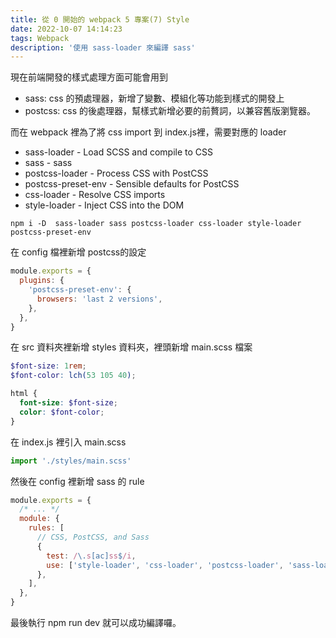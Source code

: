 ```yaml
---
title: 從 0 開始的 webpack 5 專案(7) Style
date: 2022-10-07 14:14:23
tags: Webpack
description: '使用 sass-loader 來編譯 sass'
---
```


現在前端開發的樣式處理方面可能會用到

- sass: css 的預處理器，新增了變數、模組化等功能到樣式的開發上
- postcss: css 的後處理器，幫樣式新增必要的前贅詞，以兼容舊版瀏覽器。

而在 webpack 裡為了將 css import 到 index.js裡，需要對應的 loader

- sass-loader - Load SCSS and compile to CSS
- sass - sass
- postcss-loader - Process CSS with PostCSS
- postcss-preset-env - Sensible defaults for PostCSS
- css-loader - Resolve CSS imports
- style-loader - Inject CSS into the DOM

``` 
npm i -D  sass-loader sass postcss-loader css-loader style-loader postcss-preset-env
```

在 config 檔裡新增 postcss的設定

``` js
module.exports = {
  plugins: {
    'postcss-preset-env': {
      browsers: 'last 2 versions',
    },
  },
}
```

在 src 資料夾裡新增 styles 資料夾，裡頭新增 main.scss 檔案

``` scss
$font-size: 1rem;
$font-color: lch(53 105 40);

html {
  font-size: $font-size;
  color: $font-color;
}
```

在 index.js 裡引入 main.scss

``` js
import './styles/main.scss'
```

然後在 config 裡新增 sass 的 rule

``` js
module.exports = {
  /* ... */
  module: {
    rules: [
      // CSS, PostCSS, and Sass
      {
        test: /\.s[ac]ss$/i,
        use: ['style-loader', 'css-loader', 'postcss-loader', 'sass-loader'],
      },
    ],
  },
}
```

最後執行 npm run dev 就可以成功編譯囉。




